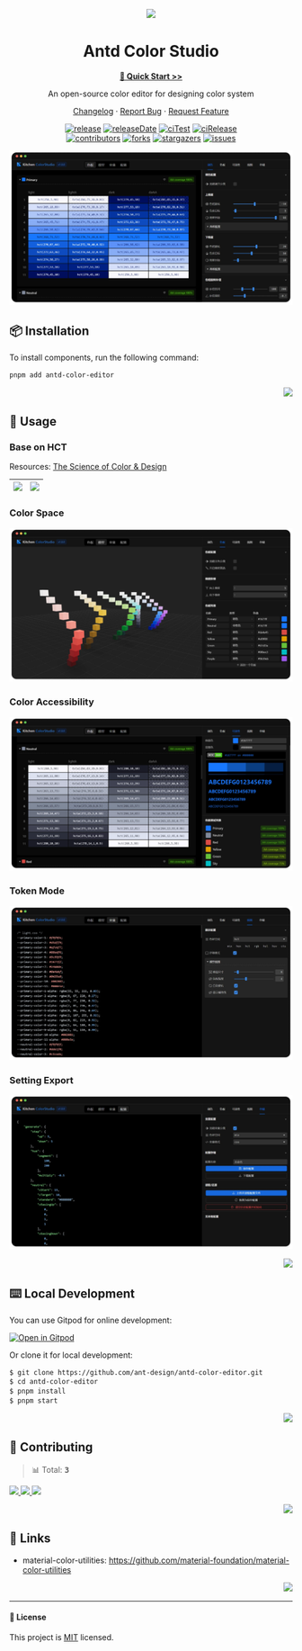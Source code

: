 <a name="readme-top"></a>

<div align="center">

<img width="160" src="https://gw.alipayobjects.com/zos/rmsportal/KDpgvguMpGfqaHPjicRK.svg">

<h1>Antd Color Studio</h1>

[**🎨 Quick Start >>**](https://ant-design.github.io/antd-color-editor/~demos/colorstudio-demo-demo)

An open-source color editor for designing color system

[Changelog](./CHANGELOG.md) · [Report Bug][issues-url] · [Request Feature][issues-url]

<!-- SHIELD GROUP -->

[![release][release-shield]][release-url]
[![releaseDate][release-date-shield]][release-date-url]
[![ciTest][ci-test-shield]][ci-test-url]
[![ciRelease][ci-release-shield]][ci-release-url] <br/>
[![contributors][contributors-shield]][contributors-url]
[![forks][forks-shield]][forks-url]
[![stargazers][stargazers-shield]][stargazers-url]
[![issues][issues-shield]][issues-url]

[![](https://raw.githubusercontent.com/ant-design/antd-color-editor/master/public/preview1.webp)](https://ant-design.github.io/antd-color-editor/~demos/colorstudio-demo-demo)

</div>

## 📦 Installation

To install components, run the following command:

```bash
pnpm add antd-color-editor
```

<div align="right">

[![][back-to-top]](#readme-top)

</div>

## 🎨 Usage

### Base on HCT

Resources: [The Science of Color & Design](https://material.io/blog/science-of-color-design)

| <img src="https://lh3.googleusercontent.com/FgfF6od_qjYXbXowPPgL3IQ8T0QnEAZnoehlRcXHSXK7QXfHe_LvBm3SeYIkxhSRn3gBjjH4GEO6DYOex8btaN34lVDSzP7ZULMMSqoE7bsxyCWA0Q=w1400-v0" height="240" /> | <img src="https://lh3.googleusercontent.com/PWM-JWdCtOxcGHHoiZfm1HkSNNcMRXyGE4CRapU1lrFHo93W1dqHACB24x7FCuqFKA-6LTBMhEtSHsMkZcu8EsOrNaUWE6ixtknM1Sv7hhpHwvLWcG1-=w1400-v0" height="240" /> |
| ---------------------------------------------------------------------------------------------------------------------------------------------------------------------------------------- | ------------------------------------------------------------------------------------------------------------------------------------------------------------------------------------------ |

### Color Space

![](https://raw.githubusercontent.com/ant-design/antd-color-editor/master/public/preview2.webp)

### Color Accessibility

![](https://raw.githubusercontent.com/ant-design/antd-color-editor/master/public/preview5.webp)

### Token Mode

![](https://raw.githubusercontent.com/ant-design/antd-color-editor/master/public/preview3.webp)

### Setting Export

![](https://raw.githubusercontent.com/ant-design/antd-color-editor/master/public/preview4.webp)

<div align="right">

[![][back-to-top]](#readme-top)

</div>

## ⌨️ Local Development

You can use Gitpod for online development:

[![Open in Gitpod](https://gitpod.io/button/open-in-gitpod.svg)][gitpod-url]

Or clone it for local development:

```bash
$ git clone https://github.com/ant-design/antd-color-editor.git
$ cd antd-color-editor
$ pnpm install
$ pnpm start
```

<div align="right">

[![][back-to-top]](#readme-top)

</div>

## 🤝 Contributing

<!-- CONTRIBUTION GROUP -->

> 📊 Total: <kbd>**3**</kbd>

<a href="https://github.com/apps/dependabot" title="dependabot[bot]">
  <img src="https://avatars.githubusercontent.com/in/29110?v=4" width="50" />
</a>
<a href="https://github.com/canisminor1990" title="canisminor1990">
  <img src="https://avatars.githubusercontent.com/u/17870709?v=4" width="50" />
</a>
<a href="https://github.com/actions-user" title="actions-user">
  <img src="https://avatars.githubusercontent.com/u/65916846?v=4" width="50" />
</a>

<!-- CONTRIBUTION END -->

<div align="right">

[![][back-to-top]](#readme-top)

</div>

## 🔗 Links

- material-color-utilities: <https://github.com/material-foundation/material-color-utilities>

<div align="right">

[![][back-to-top]](#readme-top)

</div>

---

#### 📝 License

This project is [MIT](./LICENSE) licensed.

<!-- LINK GROUP -->

[gitpod-url]: https://gitpod.io/#https://github.com/ant-design/antd-color-editor

<!-- SHIELD LINK GROUP -->

[back-to-top]: https://img.shields.io/badge/-BACK_TO_TOP-151515?style=flat-square

<!-- release -->

[release-shield]: https://img.shields.io/npm/v/antd-color-editor?logo=npm
[release-url]: https://www.npmjs.com/package/antd-color-editor

<!-- releaseDate -->

[release-date-shield]: https://img.shields.io/github/release-date/ant-design/antd-color-editor?style=flat
[release-date-url]: https://github.com/ant-design/antd-color-editor/releases

<!-- ciTest -->

[ci-test-shield]: https://github.com/ant-design/antd-color-editor/workflows/Test%20CI/badge.svg
[ci-test-url]: https://github.com/ant-design/antd-color-editor/actions/workflows/test.yml

<!-- ciRelease -->

[ci-release-shield]: https://github.com/ant-design/antd-color-editor/workflows/Build%20and%20Release/badge.svg
[ci-release-url]: https://github.com/ant-design/antd-color-editor/actions/workflows/release.yml

<!-- contributors -->

[contributors-shield]: https://img.shields.io/github/contributors/ant-design/antd-color-editor.svg?style=flat
[contributors-url]: https://github.com/ant-design/antd-color-editor/graphs/contributors

<!-- forks -->

[forks-shield]: https://img.shields.io/github/forks/ant-design/antd-color-editor.svg?style=flat
[forks-url]: https://github.com/ant-design/antd-color-editor/network/members

<!-- stargazers -->

[stargazers-shield]: https://img.shields.io/github/stars/ant-design/antd-color-editor.svg?style=flat
[stargazers-url]: https://github.com/ant-design/antd-color-editor/stargazers

<!-- issues -->

[issues-shield]: https://img.shields.io/github/issues/ant-design/antd-color-editor.svg?style=flat
[issues-url]: https://github.com/ant-design/antd-color-editor/issues/new/choose
